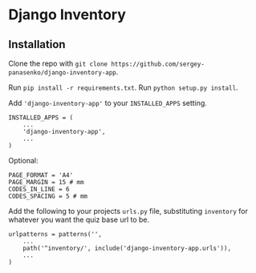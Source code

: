 Django Inventory
===============

Installation
------------
Clone the repo with `git clone https://github.com/sergey-panasenko/django-inventory-app`.

Run `pip install -r requirements.txt`. Run `python setup.py install`.

Add `'django-inventory-app'` to your `INSTALLED_APPS` setting.

    INSTALLED_APPS = (
        ...
        'django-inventory-app',
        ...
    )

Optional:

    PAGE_FORMAT = 'A4'
    PAGE_MARGIN = 15 # mm
    CODES_IN_LINE = 6
    CODES_SPACING = 5 # mm

Add the following to your projects `urls.py` file, substituting `inventory` for whatever you want the quiz base url to be.

    urlpatterns = patterns('',
        ...
        path('^inventory/', include('django-inventory-app.urls')),
        ...
    )

